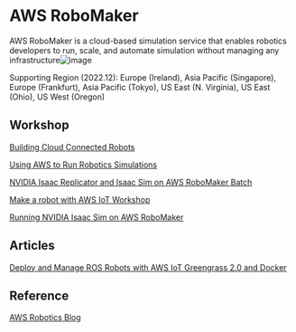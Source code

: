 # AWS RoboMaker

AWS RoboMaker is a cloud-based simulation  service that enables robotics developers to  run, scale, and automate simulation without  managing any infrastructure![image](https://user-images.githubusercontent.com/52392004/209238614-3d4ee2a1-fa09-4031-927a-505004f1525d.png)


Supporting Region (2022.12): Europe (Ireland), Asia Pacific (Singapore), Europe (Frankfurt), Asia Pacific (Tokyo), US East (N. Virginia), US East (Ohio), US West (Oregon)

## Workshop 

[Building Cloud Connected Robots](https://catalog.us-east-1.prod.workshops.aws/workshops/fa208b8e-83d6-4cc1-8356-bfa5b6184fae/en-US)

[Using AWS to Run Robotics Simulations](https://catalog.us-east-1.prod.workshops.aws/workshops/5b369b7a-2da1-498b-97a9-9af95e3c6294/en-US)

[NVIDIA Isaac Replicator and Isaac Sim on AWS RoboMaker Batch](https://catalog.us-east-1.prod.workshops.aws/workshops/bf038477-a314-403e-9272-508642bc0fcb/en-US)

[Make a robot with AWS IoT Workshop](https://catalog.us-east-1.prod.workshops.aws/workshops/446304b7-b946-4c40-b78f-08bf0025d8f6/en-US)

[Running NVIDIA Isaac Sim on AWS RoboMaker](https://catalog.us-east-1.prod.workshops.aws/workshops/c8280014-6276-4a6c-830c-a0ce18581221/en-US)

## Articles

[Deploy and Manage ROS Robots with AWS IoT Greengrass 2.0 and Docker](https://aws.amazon.com/ko/blogs/robotics/deploy-and-manage-ros-robots-with-aws-iot-greengrass-2-0-and-docker/)

## Reference

[AWS Robotics Blog](https://aws.amazon.com/ko/blogs/robotics/)
